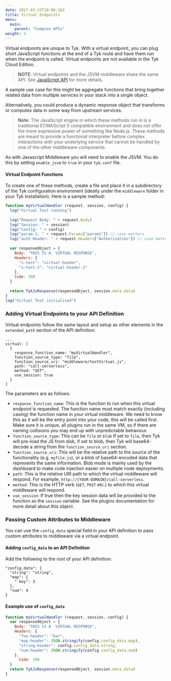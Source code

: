 ```yaml
---
date: 2017-03-23T18:08:16Z
title: Virtual Endpoints
menu:
  main:
    parent: "Compose APIs"
weight: 1 
---
```


Virtual endpoints are unique to Tyk. With a virtual endpoint, you can plug short JavaScript functions at the end of a Tyk route and have them run when the endpoint is called. Virtual endpoints are not available in the Tyk Cloud Edition.

> **NOTE**: Virtual endpoints and the JSVM middleware share the same API. See [JavaScript API](/docs/plugins/javascript-middleware/javascript-api/) for more details. 

A sample use case for this might be aggregate functions that bring together related data from multiple services in your stack into a single object.

Alternatively, you could produce a dynamic response object that transforms or computes data in some way from upstream services.

> **Note**: The JavaScript engine in which these methods run in is a traditional ECMAScript 5 compatible environment and does not offer the more expressive power of something like Node.js. These methods are meant to provide a functional interpreter before complex interactions with your underlying service that cannot be handled by one of the other middleware components.

As with Javascript Middleware you will need to enable the JSVM. You do this by setting `enable_jsvm` to `true` in your `tyk.conf` file.

#### Virtual Endpoint Functions

To create one of these methods, create a file and place it in a subdirectory of the Tyk configuration environment (ideally under the `middleware` folder in your Tyk installation). Here is a sample method:

```javascript
function myVirtualHandler (request, session, config) {
  log("Virtual Test running")
  
  log("Request Body: " + request.Body)
  log("Session: " + session)
  log("Config: " + config)
  log("param-1: " + request.Params["param1"]) // case matters
  log("auth Header: " + request.Headers["Authorization"]) // case matters
  
  var responseObject = {
    Body: "THIS IS A  VIRTUAL RESPONSE",
    Headers: {
      "x-test": "virtual-header",
      "x-test-2": "virtual-header-2"
    },
    Code: 200
  }
  
  return TykJsResponse(responseObject, session.meta_data)   
}
log("Virtual Test initialised")
```



### Adding Virtual Endpoints to your API Definition

Virtual endpoints follow the same layout and setup as other elements in the `extended_path` section of the API definition:

```{.json}
...
virtual: [
  {
    response_function_name: "myVirtualHandler",
    function_source_type: "file",
    function_source_uri: "middleware/testVirtual.js",
    path: "call-serverless",
    method: "GET",
    use_session: true
  }
]
```

The parameters are as follows:

*   `response_function_name`: This is the function to run when this virtual endpoint is requested. The function name must match exactly (including casing) the function name in your virtual middleware. We need to know this as it will be the entry point into your code, this will be called first. Make sure it is unique, all plugins run in the same VM, so if there are naming collisions you may end up with unpredictable behaviour.
*   `function_source_type`: This can be `file` or `blob` If set to `file`, then Tyk will pre-load the JS from disk, if set to blob, then Tyk will base64-decode a string from the `function_source_uri` section.
*   `function_source_uri`: This will be the relative path to the source of the functionality (e.g. `myfile.js`), or a blob of base64-encoded data that represents the same information. Blob mode is mainly used by the dashboard to make code injection easier on multiple node deployments.
*   `path`: This is the relative URI path to which the virtual middleware will respond. For example, `http://{YOUR-DOMAIN}/call-serverless`.
*   `method`: This is the HTTP verb (`GET`, `POST` etc.) to which this virtual middleware will respond.
*   `use_session`: If true then the key session data will be provided to the function as the `session` variable. See the plugins documentation for more detail about this object.

### Passing Custom Attributes to Middleware

You can use the `config_data` special field in your API definition to pass custom attributes to middleware via a virtual endpoint.

#### Adding `config_data` to an API Definition

Add the following to the root of your API definition:

```{.json}
"config_data": {
  "string": "string",
  "map": {
    " key": 3
  },
  "num": 4
}
```

#### Example use of `config_data`

```javascript
function myVirtualHandler (request, session, config) {      
  var responseObject = {
    Body: "THIS IS A  VIRTUAL RESPONSE",
    Headers: {
      "foo-header": "bar",
      "map-header": JSON.stringify(config.config_data.map),
      "string-header": config.config_data.string,
      "num-header": JSON.stringify(config.config_data.num)
    },
      Code: 200
  }
  return TykJsResponse(responseObject, session.meta_data)
}
```
